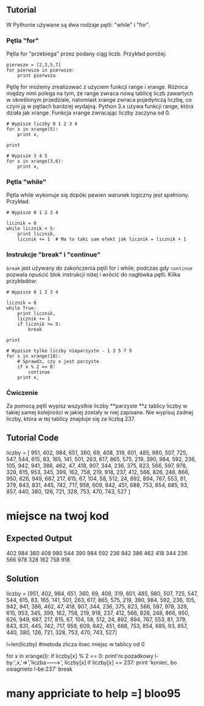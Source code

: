 Tutorial
--------

W Pythonie używane są dwa rodzaje pętli: "while" i "for".

### Pętla "for"

Pętla for "przebiega" przez podany ciąg liczb. Przykład poniżej:

    pierwsze = [2,3,5,7]
    for pierwsza in pierwsze:
        print pierwsza

Pętlę for możemy zrealizować z użyciem funkcji range i xrange. Różnica między nimi polega na tym, że range zwraca nową tablicę liczb zawartych w określonym przedziale, natomiast xrange zwraca pojedyńczą liczbę, co czyni ją w pętlach bardziej wydajną. Python 3.x używa funkcji range, która działa jak xrange. Funkcja xrange zwracając liczby zaczyna od 0.

    # Wypisze liczby 0 1 2 3 4
    for x in xrange(5):
        print x,

    print

    # Wypisze 3 4 5
    for x in xrange(3,6):
        print x,

### Pętla "while"

Pętla while wykonuje się dopóki pewien warunek logiczny jest spełniony. Przykład:

    # Wypisze 0 1 2 3 4

    licznik = 0
    while licznik < 5:
        print licznik,
        licznik += 1  # Ma to taki sam efekt jak licznik = licznik + 1

### Instrukcje "break" i "continue"

`break` jest używany do zakończenia pętli for i while, podczas gdy `continue` pozwala opuścić blok instrukcji niżej i wrócić do nagłówka pętli. Kilka przykładów:

    # Wypisze 0 1 2 3 4

    licznik = 0
    while True:
        print licznik,
        licznik += 1
        if licznik >= 5:
            break

    print

    # Wypisze tylko liczby nieparzyste - 1 3 5 7 9
    for x in xrange(10):
        # Sprawdz, czy x jest parzyste
        if x % 2 == 0:
            continue
        print x,

### Ćwiczenie

Za pomocą pętli wypisz wszystkie liczby **parzyste **z tablicy liczby w takiej samej kolejności w jakiej zostały w niej zapisane. Nie wypisuj żadnej liczby, która w tej tablicy znajduje się za liczbą 237.

Tutorial Code
-------------
liczby = [
    951, 402, 984, 651, 360, 69, 408, 319, 601, 485, 980, 507, 725, 547, 544,
    615, 83, 165, 141, 501, 263, 617, 865, 575, 219, 390, 984, 592, 236, 105, 942, 941,
    386, 462, 47, 418, 907, 344, 236, 375, 823, 566, 597, 978, 328, 615, 953, 345,
    399, 162, 758, 219, 918, 237, 412, 566, 826, 248, 866, 950, 626, 949, 687, 217,
    815, 67, 104, 58, 512, 24, 892, 894, 767, 553, 81, 379, 843, 831, 445, 742, 717,
    958, 609, 842, 451, 688, 753, 854, 685, 93, 857, 440, 380, 126, 721, 328, 753, 470,
    743, 527
]

# miejsce na twoj kod


Expected Output
---------------

402
984
360
408
980
544
390
984
592
236
942
386
462
418
344
236
566
978
328
162
758
918

Solution
--------
liczby = [951, 402, 984, 651, 360, 69, 408, 319, 601, 485, 980, 507, 725, 547, 544,
    615, 83, 165, 141, 501, 263, 617, 865, 575, 219, 390, 984, 592, 236, 105, 942, 941,
    386, 462, 47, 418, 907, 344, 236, 375, 823, 566, 597, 978, 328, 615, 953, 345,
    399, 162, 758, 219, 918, 237, 412, 566, 826, 248, 866, 950, 626, 949, 687, 217,
    815, 67, 104, 58, 512, 24, 892, 894, 767, 553, 81, 379, 843, 831, 445, 742, 717,
    958, 609, 842, 451, 688, 753, 854, 685, 93, 857, 440, 380, 126, 721, 328, 753, 470,
    743, 527]

l=len(liczby)   #metoda zlicza ilosc miejsc w tablicy od 0

for x in xrange(l):
    if liczby[x] % 2 == 0:
        print'nr.pozadkowy l-by:',x,'=>','liczba--->', liczby[x]
    if liczby[x] == 237:
        print 'koniec, bo osiagnieto l-be:237'
        break
# many appriciate to help =] bloo95
